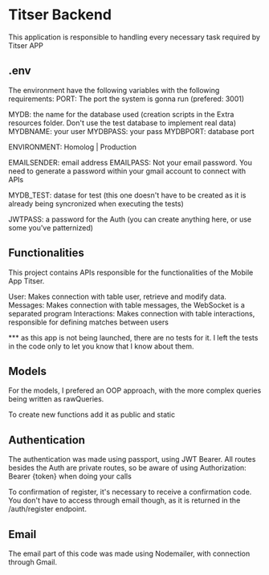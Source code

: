 # Titser Backend

This application is responsible to handling every necessary task required by Titser APP

## .env

The environment have the following variables with the following requirements:
PORT: The port the system is gonna run (prefered: 3001)

MYDB: the name for the database used (creation scripts in the Extra resources folder. Don't use the test database to implement real data)
MYDBNAME: your user
MYDBPASS: your pass
MYDBPORT: database port

ENVIRONMENT: Homolog | Production

EMAILSENDER: email address
EMAILPASS: Not your email password. You need to generate a password within your gmail account to connect with APIs

MYDB_TEST: datase for test (this one doesn't have to be created as it is already being syncronized when executing the tests)

JWTPASS: a password for the Auth (you can create anything here, or use some you've patternized)

## Functionalities

This project contains APIs responsible for the functionalities of the Mobile App Titser. 

User: Makes connection with table user, retrieve and modify data.
Messages: Makes connection with table messages, the WebSocket is a separated program
Interactions: Makes connection with table interactions, responsible for defining matches between users

*** as this app is not being launched, there are no tests for it. I left the tests in the code only to let you know that I know about them.

## Models

For the models, I prefered an OOP approach, with the more complex queries being written as rawQueries. 

To create new functions add it as public and static

## Authentication

The authentication was made using passport, using JWT Bearer. All routes besides the Auth are private routes, so be aware of using Authorization: Bearer {token} when doing your calls

To confirmation of register, it's necessary to receive a confirmation code. You don't have to access through email though, as it is returned in the /auth/register endpoint.

## Email

The email part of this code was made using Nodemailer, with connection through Gmail. 

